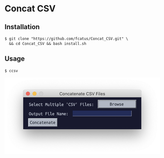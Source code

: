# Concat CSV

## Installation
```shell
$ git clone "https://github.com/fcatus/Concat_CSV.git" \
  && cd Concat_CSV && bash install.sh
```

## Usage
```shell
$ ccsv
```

![screenshot](static/screenshot.png)
